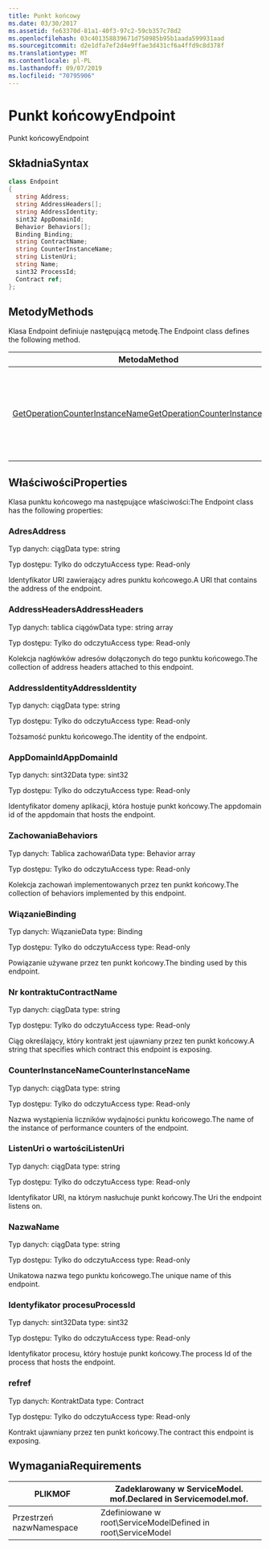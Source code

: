 ```yaml
---
title: Punkt końcowy
ms.date: 03/30/2017
ms.assetid: fe63370d-81a1-40f3-97c2-59cb357c78d2
ms.openlocfilehash: 03c401358839671d750985b95b1aada599931aad
ms.sourcegitcommit: d2e1dfa7ef2d4e9ffae3d431cf6a4ffd9c8d378f
ms.translationtype: MT
ms.contentlocale: pl-PL
ms.lasthandoff: 09/07/2019
ms.locfileid: "70795906"
---
```

# <a name="endpoint"></a><span data-ttu-id="e9890-102">Punkt końcowy</span><span class="sxs-lookup"><span data-stu-id="e9890-102">Endpoint</span></span>
<span data-ttu-id="e9890-103">Punkt końcowy</span><span class="sxs-lookup"><span data-stu-id="e9890-103">Endpoint</span></span>  
  
## <a name="syntax"></a><span data-ttu-id="e9890-104">Składnia</span><span class="sxs-lookup"><span data-stu-id="e9890-104">Syntax</span></span>  
  
```csharp
class Endpoint  
{  
  string Address;  
  string AddressHeaders[];  
  string AddressIdentity;  
  sint32 AppDomainId;  
  Behavior Behaviors[];  
  Binding Binding;  
  string ContractName;  
  string CounterInstanceName;  
  string ListenUri;  
  string Name;  
  sint32 ProcessId;  
  Contract ref;  
};  
```  
  
## <a name="methods"></a><span data-ttu-id="e9890-105">Metody</span><span class="sxs-lookup"><span data-stu-id="e9890-105">Methods</span></span>  
 <span data-ttu-id="e9890-106">Klasa Endpoint definiuje następującą metodę.</span><span class="sxs-lookup"><span data-stu-id="e9890-106">The Endpoint class defines the following method.</span></span>  
  
|<span data-ttu-id="e9890-107">Metoda</span><span class="sxs-lookup"><span data-stu-id="e9890-107">Method</span></span>|<span data-ttu-id="e9890-108">Opis</span><span class="sxs-lookup"><span data-stu-id="e9890-108">Description</span></span>|  
|------------|-----------------|  
|[<span data-ttu-id="e9890-109">GetOperationCounterInstanceName</span><span class="sxs-lookup"><span data-stu-id="e9890-109">GetOperationCounterInstanceName</span></span>](getoperationcounterinstancename.md)|<span data-ttu-id="e9890-110">Pobiera nazwę wystąpienia licznika wydajności operacji</span><span class="sxs-lookup"><span data-stu-id="e9890-110">Retrieves the operation performance counter instance name</span></span>|  
  
## <a name="properties"></a><span data-ttu-id="e9890-111">Właściwości</span><span class="sxs-lookup"><span data-stu-id="e9890-111">Properties</span></span>  
 <span data-ttu-id="e9890-112">Klasa punktu końcowego ma następujące właściwości:</span><span class="sxs-lookup"><span data-stu-id="e9890-112">The Endpoint class has the following properties:</span></span>  
  
### <a name="address"></a><span data-ttu-id="e9890-113">Adres</span><span class="sxs-lookup"><span data-stu-id="e9890-113">Address</span></span>  
 <span data-ttu-id="e9890-114">Typ danych: ciąg</span><span class="sxs-lookup"><span data-stu-id="e9890-114">Data type: string</span></span>  
  
 <span data-ttu-id="e9890-115">Typ dostępu: Tylko do odczytu</span><span class="sxs-lookup"><span data-stu-id="e9890-115">Access type: Read-only</span></span>  
  
 <span data-ttu-id="e9890-116">Identyfikator URI zawierający adres punktu końcowego.</span><span class="sxs-lookup"><span data-stu-id="e9890-116">A URI that contains the address of the endpoint.</span></span>  
  
### <a name="addressheaders"></a><span data-ttu-id="e9890-117">AddressHeaders</span><span class="sxs-lookup"><span data-stu-id="e9890-117">AddressHeaders</span></span>  
 <span data-ttu-id="e9890-118">Typ danych: tablica ciągów</span><span class="sxs-lookup"><span data-stu-id="e9890-118">Data type: string array</span></span>  
  
 <span data-ttu-id="e9890-119">Typ dostępu: Tylko do odczytu</span><span class="sxs-lookup"><span data-stu-id="e9890-119">Access type: Read-only</span></span>  
  
 <span data-ttu-id="e9890-120">Kolekcja nagłówków adresów dołączonych do tego punktu końcowego.</span><span class="sxs-lookup"><span data-stu-id="e9890-120">The collection of address headers attached to this endpoint.</span></span>  
  
### <a name="addressidentity"></a><span data-ttu-id="e9890-121">AddressIdentity</span><span class="sxs-lookup"><span data-stu-id="e9890-121">AddressIdentity</span></span>  
 <span data-ttu-id="e9890-122">Typ danych: ciąg</span><span class="sxs-lookup"><span data-stu-id="e9890-122">Data type: string</span></span>  
  
 <span data-ttu-id="e9890-123">Typ dostępu: Tylko do odczytu</span><span class="sxs-lookup"><span data-stu-id="e9890-123">Access type: Read-only</span></span>  
  
 <span data-ttu-id="e9890-124">Tożsamość punktu końcowego.</span><span class="sxs-lookup"><span data-stu-id="e9890-124">The identity of the endpoint.</span></span>  
  
### <a name="appdomainid"></a><span data-ttu-id="e9890-125">AppDomainId</span><span class="sxs-lookup"><span data-stu-id="e9890-125">AppDomainId</span></span>  
 <span data-ttu-id="e9890-126">Typ danych: sint32</span><span class="sxs-lookup"><span data-stu-id="e9890-126">Data type: sint32</span></span>  
  
 <span data-ttu-id="e9890-127">Typ dostępu: Tylko do odczytu</span><span class="sxs-lookup"><span data-stu-id="e9890-127">Access type: Read-only</span></span>  
  
 <span data-ttu-id="e9890-128">Identyfikator domeny aplikacji, która hostuje punkt końcowy.</span><span class="sxs-lookup"><span data-stu-id="e9890-128">The appdomain id of the appdomain that hosts the endpoint.</span></span>  
  
### <a name="behaviors"></a><span data-ttu-id="e9890-129">Zachowania</span><span class="sxs-lookup"><span data-stu-id="e9890-129">Behaviors</span></span>  
 <span data-ttu-id="e9890-130">Typ danych: Tablica zachowań</span><span class="sxs-lookup"><span data-stu-id="e9890-130">Data type: Behavior array</span></span>  
  
 <span data-ttu-id="e9890-131">Typ dostępu: Tylko do odczytu</span><span class="sxs-lookup"><span data-stu-id="e9890-131">Access type: Read-only</span></span>  
  
 <span data-ttu-id="e9890-132">Kolekcja zachowań implementowanych przez ten punkt końcowy.</span><span class="sxs-lookup"><span data-stu-id="e9890-132">The collection of behaviors implemented by this endpoint.</span></span>  
  
### <a name="binding"></a><span data-ttu-id="e9890-133">Wiązanie</span><span class="sxs-lookup"><span data-stu-id="e9890-133">Binding</span></span>  
 <span data-ttu-id="e9890-134">Typ danych: Wiązanie</span><span class="sxs-lookup"><span data-stu-id="e9890-134">Data type: Binding</span></span>  
  
 <span data-ttu-id="e9890-135">Typ dostępu: Tylko do odczytu</span><span class="sxs-lookup"><span data-stu-id="e9890-135">Access type: Read-only</span></span>  
  
 <span data-ttu-id="e9890-136">Powiązanie używane przez ten punkt końcowy.</span><span class="sxs-lookup"><span data-stu-id="e9890-136">The binding used by this endpoint.</span></span>  
  
### <a name="contractname"></a><span data-ttu-id="e9890-137">Nr kontraktu</span><span class="sxs-lookup"><span data-stu-id="e9890-137">ContractName</span></span>  
 <span data-ttu-id="e9890-138">Typ danych: ciąg</span><span class="sxs-lookup"><span data-stu-id="e9890-138">Data type: string</span></span>  
  
 <span data-ttu-id="e9890-139">Typ dostępu: Tylko do odczytu</span><span class="sxs-lookup"><span data-stu-id="e9890-139">Access type: Read-only</span></span>  
  
 <span data-ttu-id="e9890-140">Ciąg określający, który kontrakt jest ujawniany przez ten punkt końcowy.</span><span class="sxs-lookup"><span data-stu-id="e9890-140">A string that specifies which contract this endpoint is exposing.</span></span>  
  
### <a name="counterinstancename"></a><span data-ttu-id="e9890-141">CounterInstanceName</span><span class="sxs-lookup"><span data-stu-id="e9890-141">CounterInstanceName</span></span>  
 <span data-ttu-id="e9890-142">Typ danych: ciąg</span><span class="sxs-lookup"><span data-stu-id="e9890-142">Data type: string</span></span>  
  
 <span data-ttu-id="e9890-143">Typ dostępu: Tylko do odczytu</span><span class="sxs-lookup"><span data-stu-id="e9890-143">Access type: Read-only</span></span>  
  
 <span data-ttu-id="e9890-144">Nazwa wystąpienia liczników wydajności punktu końcowego.</span><span class="sxs-lookup"><span data-stu-id="e9890-144">The name of the instance of performance counters of the endpoint.</span></span>  
  
### <a name="listenuri"></a><span data-ttu-id="e9890-145">ListenUri o wartości</span><span class="sxs-lookup"><span data-stu-id="e9890-145">ListenUri</span></span>  
 <span data-ttu-id="e9890-146">Typ danych: ciąg</span><span class="sxs-lookup"><span data-stu-id="e9890-146">Data type: string</span></span>  
  
 <span data-ttu-id="e9890-147">Typ dostępu: Tylko do odczytu</span><span class="sxs-lookup"><span data-stu-id="e9890-147">Access type: Read-only</span></span>  
  
 <span data-ttu-id="e9890-148">Identyfikator URI, na którym nasłuchuje punkt końcowy.</span><span class="sxs-lookup"><span data-stu-id="e9890-148">The Uri the endpoint listens on.</span></span>  
  
### <a name="name"></a><span data-ttu-id="e9890-149">Nazwa</span><span class="sxs-lookup"><span data-stu-id="e9890-149">Name</span></span>  
 <span data-ttu-id="e9890-150">Typ danych: ciąg</span><span class="sxs-lookup"><span data-stu-id="e9890-150">Data type: string</span></span>  
  
 <span data-ttu-id="e9890-151">Typ dostępu: Tylko do odczytu</span><span class="sxs-lookup"><span data-stu-id="e9890-151">Access type: Read-only</span></span>  
  
 <span data-ttu-id="e9890-152">Unikatowa nazwa tego punktu końcowego.</span><span class="sxs-lookup"><span data-stu-id="e9890-152">The unique name of this endpoint.</span></span>  
  
### <a name="processid"></a><span data-ttu-id="e9890-153">Identyfikator procesu</span><span class="sxs-lookup"><span data-stu-id="e9890-153">ProcessId</span></span>  
 <span data-ttu-id="e9890-154">Typ danych: sint32</span><span class="sxs-lookup"><span data-stu-id="e9890-154">Data type: sint32</span></span>  
  
 <span data-ttu-id="e9890-155">Typ dostępu: Tylko do odczytu</span><span class="sxs-lookup"><span data-stu-id="e9890-155">Access type: Read-only</span></span>  
  
 <span data-ttu-id="e9890-156">Identyfikator procesu, który hostuje punkt końcowy.</span><span class="sxs-lookup"><span data-stu-id="e9890-156">The process Id of the process that hosts the endpoint.</span></span>  
  
### <a name="ref"></a><span data-ttu-id="e9890-157">ref</span><span class="sxs-lookup"><span data-stu-id="e9890-157">ref</span></span>  
 <span data-ttu-id="e9890-158">Typ danych: Kontrakt</span><span class="sxs-lookup"><span data-stu-id="e9890-158">Data type: Contract</span></span>  
  
 <span data-ttu-id="e9890-159">Typ dostępu: Tylko do odczytu</span><span class="sxs-lookup"><span data-stu-id="e9890-159">Access type: Read-only</span></span>  
  
 <span data-ttu-id="e9890-160">Kontrakt ujawniany przez ten punkt końcowy.</span><span class="sxs-lookup"><span data-stu-id="e9890-160">The contract this endpoint is exposing.</span></span>  
  
## <a name="requirements"></a><span data-ttu-id="e9890-161">Wymagania</span><span class="sxs-lookup"><span data-stu-id="e9890-161">Requirements</span></span>  
  
|<span data-ttu-id="e9890-162">PLIK</span><span class="sxs-lookup"><span data-stu-id="e9890-162">MOF</span></span>|<span data-ttu-id="e9890-163">Zadeklarowany w ServiceModel. mof.</span><span class="sxs-lookup"><span data-stu-id="e9890-163">Declared in Servicemodel.mof.</span></span>|  
|---------|-----------------------------------|  
|<span data-ttu-id="e9890-164">Przestrzeń nazw</span><span class="sxs-lookup"><span data-stu-id="e9890-164">Namespace</span></span>|<span data-ttu-id="e9890-165">Zdefiniowane w root\ServiceModel</span><span class="sxs-lookup"><span data-stu-id="e9890-165">Defined in root\ServiceModel</span></span>|
